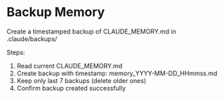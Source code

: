 # Backup Memory

Create a timestamped backup of CLAUDE_MEMORY.md in .claude/backups/

Steps:
1. Read current CLAUDE_MEMORY.md
2. Create backup with timestamp: memory_YYYY-MM-DD_HHmmss.md
3. Keep only last 7 backups (delete older ones)
4. Confirm backup created successfully
